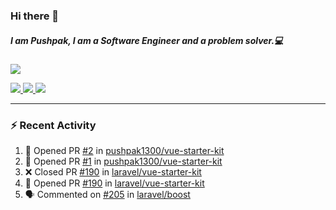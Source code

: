 ### Hi there 👋

##### I am Pushpak, I am a Software Engineer and a problem solver.💻

<a href='https://twitter.com/pushpak1300'><a href="https://pushpak1300.me/" target="_blank">
  <img src="https://img.shields.io/badge/website-%23E34F26.svg?&style=for-the-badge" />
</a> 
 
 <a href="https://twitter.com/pushpak1300" target="_blank">
  <img src="https://img.shields.io/badge/twitter-%231DA1F2.svg?&style=for-the-badge&logo=twitter&logoColor=white" />
</a> 

<a href="https://www.linkedin.com/in/pushpak-c-286b17b1/" target="_blank">
  <img src="https://img.shields.io/badge/linkedin-%230077B5.svg?&style=for-the-badge&logo=linkedin&logoColor=white" />
</a> 

<a href="https://dev.to/pushpak1300/" target="_blank">
  <img src="http://img.shields.io/badge/dev.to-gray?style=for-the-badge&logo=dev.to&?logoColor=white?logoWidth=100?label=" />
</a> 


</p>

---

### ⚡ Recent Activity

<!--START_SECTION:activity-->
1. 💪 Opened PR [#2](undefined) in [pushpak1300/vue-starter-kit](https://github.com/pushpak1300/vue-starter-kit)
2. 💪 Opened PR [#1](undefined) in [pushpak1300/vue-starter-kit](https://github.com/pushpak1300/vue-starter-kit)
3. ❌ Closed PR [#190](undefined) in [laravel/vue-starter-kit](https://github.com/laravel/vue-starter-kit)
4. 💪 Opened PR [#190](undefined) in [laravel/vue-starter-kit](https://github.com/laravel/vue-starter-kit)
5. 🗣 Commented on [#205](https://github.com/laravel/boost/issues/205#issuecomment-3274662800) in [laravel/boost](https://github.com/laravel/boost)
<!--END_SECTION:activity-->
